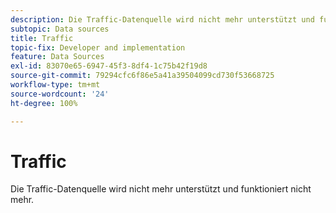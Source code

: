 ```yaml
---
description: Die Traffic-Datenquelle wird nicht mehr unterstützt und funktioniert nicht mehr.
subtopic: Data sources
title: Traffic
topic-fix: Developer and implementation
feature: Data Sources
exl-id: 83070e65-6947-45f3-8df4-1c75b42f19d8
source-git-commit: 79294cfc6f86e5a41a39504099cd730f53668725
workflow-type: tm+mt
source-wordcount: '24'
ht-degree: 100%

---
```


# Traffic

Die Traffic-Datenquelle wird nicht mehr unterstützt und funktioniert nicht mehr.
